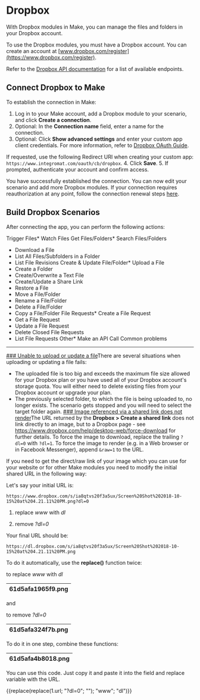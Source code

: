 Dropbox
=======

With Dropbox modules in Make, you can manage the files and folders in your Dropbox account.

To use the Dropbox modules, you must have a Dropbox account. You can create an account at [www.dropbox.com/register](https://www.dropbox.com/register).

Refer to the [Dropbox API documentation](https://www.dropbox.com/developers/documentation/http/documentation) for a list of available endpoints.

Connect Dropbox to Make
-----------------------

To establish the connection in Make:

1. Log in to your Make account, add a Dropbox module to your scenario, and click **Create a connection**.
2. Optional: In the **Connection name** field, enter a name for the connection.
3. Optional: Click **Show advanced settings** and enter your custom app client credentials. For more information, refer to [Dropbox OAuth Guide](https://developers.dropbox.com/oauth-guide).

If requested, use the following Redirect URI when creating your custom app: `https://www.integromat.com/oauth/cb/dropbox`.
4. Click **Save**.
5. If prompted, authenticate your account and confirm access.

You have successfully established the connection. You can now edit your scenario and add more Dropbox modules. If your connection requires reauthorization at any point, follow the connection renewal steps [here](./../connections/connecting-to-services.html "Connecting an application").

Build Dropbox Scenarios
-----------------------

After connecting the app, you can perform the following actions:

Trigger Files* Watch Files
Get Files/Folders* Search Files/Folders
* Download a File
* List All Files/Subfolders in a Folder
* List File Revisions
Create & Update File/Folder* Upload a File
* Create a Folder
* Create/Overwrite a Text File
* Create/Update a Share Link
* Restore a File
* Move a File/Folder
* Rename a File/Folder
* Delete a File/Folder
* Copy a File/Folder
File Requests* Create a File Request
* Get a File Request
* Update a File Request
* Delete Closed File Requests
* List File Requests
Other* Make an API Call
Common problems
---------------

[### Unable to upload or update a file](#unable-to-upload-or-update-a-file-968222_body)There are several situations when uploading or updating a file fails:

* The uploaded file is too big and exceeds the maximum file size allowed for your Dropbox plan or you have used all of your Dropbox account's storage quota. You will either need to delete existing files from your Dropbox account or upgrade your plan.
* The previously selected folder, to which the file is being uploaded to, no longer exists. The scenario gets stopped and you will need to select the target folder again.
[### Image referenced via a shared link does not render](#image-referenced-via-a-shared-link-does-not-render_body)The URL returned by the **Dropbox > Create a shared link** does not link directly to an image, but to a Dropbox page - see <https://www.dropbox.com/help/desktop-web/force-download> for further details. To force the image to download, replace the trailing `?dl=0` with `?dl=1`. To force the image to render (e.g. in a Web browser or in Facebook Messenger), append `&raw=1` to the URL.

If you need to get the direct/raw link of your image which you can use for your website or for other Make modules you need to modify the initial shared URL in the following way:

Let's say your initial URL is:

`https://www.dropbox.com/s/ia8qtvs20f3a5ux/Screen%20Shot%202018-10-15%20at%204.21.11%20PM.png?dl=0`

1. replace *www* with *dl*

2. remove *?dl=0*

Your final URL should be:

`https://dl.dropbox.com/s/ia8qtvs20f3a5ux/Screen%20Shot%202018-10-15%20at%204.21.11%20PM.png`

To do it automatically, use the **replace()** function twice:

to replace *www* with *dl*



| 61d5afa1965f9.png |
| --- |

and

to remove *?dl=0*



| 61d5afa324f7b.png |
| --- |

To do it in one step, combine these functions:



| 61d5afa4b8018.png |
| --- |

You can use this code. Just copy it and paste it into the field and replace variable with the URL.

{{replace(replace(1.url; "?dl=0"; ""); "www"; "dl")}}

